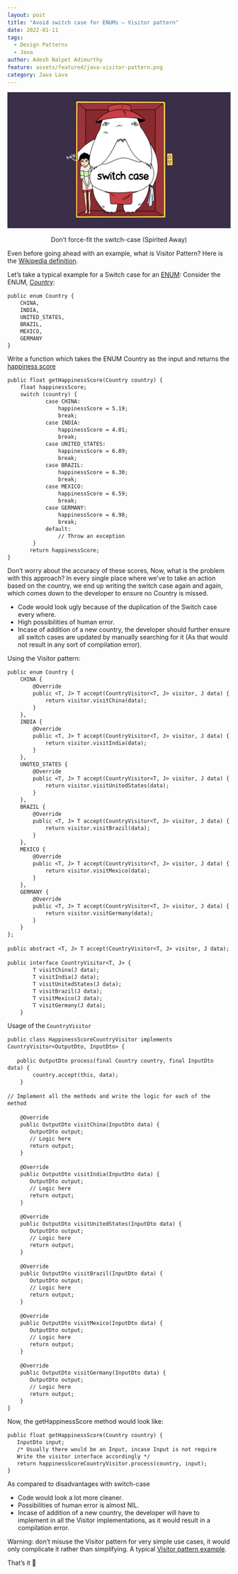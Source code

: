 ```yaml
---
layout: post
title: "Avoid switch case for ENUMs – Visitor pattern"
date: 2022-01-11
tags:
  - Design Patterns
  - Java
author: Adesh Nalpet Adimurthy
feature: assets/featured/java-visitor-pattern.png
category: Java Lava
---
```


<img class="center-image" src="./assets/featured/java-visitor-pattern.png" /> 
<p style="text-align: center;">Don’t force-fit the switch-case (Spirited Away)</p>

Even before going ahead with an example, what is Visitor Pattern?
Here is the [Wikipedia definition](https://en.wikipedia.org/wiki/Visitor_pattern).

Let’s take a typical example for a Switch case for an [ENUM](https://en.wikipedia.org/wiki/Enumerated_type):
Consider the ENUM, [Country](https://en.wikipedia.org/wiki/Lists_of_countries_and_territories):

```
public enum Country {
    CHINA,
    INDIA,
    UNITED_STATES,
    BRAZIL,
    MEXICO,
    GERMANY
}
```

Write a function which takes the ENUM Country as the input and returns the [happiness score](https://en.wikipedia.org/wiki/World_Happiness_Report)

```
public float getHappinessScore(Country country) {
    float happinessScore;
    switch (country) {
            case CHINA:
                happinessScore = 5.19;
                break;
            case INDIA:
                happinessScore = 4.01;
                break;
            case UNITED_STATES:
                happinessScore = 6.89;
                break;
            case BRAZIL:
                happinessScore = 6.30;
                break;
            case MEXICO:
                happinessScore = 6.59;
                break;
            case GERMANY:
                happinessScore = 6.98;
                break;
            default:
                // Throw an exception
        }
       return happinessScore;
}
```

Don’t worry about the accuracy of these scores,
Now, what is the problem with this approach? In every single place where we’ve to take an action based on the country, we end up writing the switch case again and again, which comes down to the developer to ensure no Country is missed.

- Code would look ugly because of the duplication of the Switch case every where.
- High possibilities of human error.
- Incase of addition of a new country, the developer should further ensure all switch cases are updated by manually searching for it (As that would not result in any sort of compilation error).

Using the Visitor pattern:

```
public enum Country {
    CHINA {
        @Override
        public <T, J> T accept(CountryVisitor<T, J> visitor, J data) {
            return visitor.visitChina(data);
        }
    },
    INDIA {
        @Override
        public <T, J> T accept(CountryVisitor<T, J> visitor, J data) {
            return visitor.visitIndia(data);
        }
    },
    UNOTED_STATES {
        @Override
        public <T, J> T accept(CountryVisitor<T, J> visitor, J data) {
            return visitor.visitUnitedStates(data);
        }
    },
    BRAZIL {
        @Override
        public <T, J> T accept(CountryVisitor<T, J> visitor, J data) {
            return visitor.visitBrazil(data);
        }
    },
    MEXICO {
        @Override
        public <T, J> T accept(CountryVisitor<T, J> visitor, J data) {
            return visitor.visitMexico(data);
        }
    },
    GERMANY {
        @Override
        public <T, J> T accept(CountryVisitor<T, J> visitor, J data) {
            return visitor.visitGermany(data);
        }
    }
};

public abstract <T, J> T accept(CountryVisitor<T, J> visitor, J data);

public interface CountryVisitor<T, J> {
        T visitChina(J data);
        T visitIndia(J data);
        T visitUnitedStates(J data);
        T visitBrazil(J data);
        T visitMexico(J data);
        T visitGermany(J data);
    }
```

Usage of the `CountryVisitor`

```
public class HappinessScoreCountryVisitor implements CountryVisitor<OutputDto, InputDto> {

   public OutputDto process(final Country country, final InputDto data) {
        country.accept(this, data);
    }

// Implement all the methods and write the logic for each of the method

    @Override
    public OutputDto visitChina(InputDto data) {
       OutputDto output;
       // Logic here
       return output;
    }

    @Override
    public OutputDto visitIndia(InputDto data) {
       OutputDto output;
       // Logic here
       return output;
    }

    @Override
    public OutputDto visitUnitedStates(InputDto data) {
       OutputDto output;
       // Logic here
       return output;
    }

    @Override
    public OutputDto visitBrazil(InputDto data) {
       OutputDto output;
       // Logic here
       return output;
    }

    @Override
    public OutputDto visitMexico(InputDto data) {
       OutputDto output;
       // Logic here
       return output;
    }

    @Override
    public OutputDto visitGermany(InputDto data) {
       OutputDto output;
       // Logic here
       return output;
    }
}
```

Now, the getHappinessScore method would look like:

```
public float getHappinessScore(Country country) {
   InputDto input;
   /* Usually there would be an Input, incase Input is not require
   Write the visitor interface accordingly */
   return happinessScoreCountryVisitor.process(country, input);
}
```

As compared to disadvantages with switch-case

- Code would look a lot more cleaner.
- Possibilities of human error is almost NIL.
- Incase of addition of a new country, the developer will have to implement in all the Visitor implementations, as it would result in a compilation error.

Warning: don’t misuse the Visitor pattern for very simple use cases, it would only complicate it rather than simplifying.
A typical [Visitor pattern example](https://dzone.com/articles/design-patterns-visitor).

That’s it 🚀 
